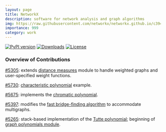 ```yaml
---
layout: page
title: NetworkX
description: software for network analysis and graph algorithms
img: https://raw.githubusercontent.com/networkx/networkx.github.io/c3942ae93687b71feed30e1b9abe92a69d10b420/_static/networkx_logo.svg
importance: 999
category: work
---
```


[![PyPI version](https://badge.fury.io/py/networkx.svg)](https://badge.fury.io/py/networkx) [![Downloads](https://pepy.tech/badge/networkx)](https://pepy.tech/project/networkx) [![License](https://img.shields.io/badge/License-BSD_3--Clause-blue.svg)](https://opensource.org/licenses/BSD-3-Clause)


### Overview of Contributions

<a href="https://github.com/networkx/networkx/pull/5305">#5305</a>: extends <a href="https://networkx.org/documentation/stable/reference/algorithms/distance_measures.html">distance measures</a> module to handle weighted graphs and user-specified weight functions.

<a href="https://github.com/networkx/networkx/pull/5730">#5730</a>: <a href="https://en.wikipedia.org/wiki/Characteristic_polynomial">characteristic polynomial</a> example.

<a href="https://github.com/networkx/networkx/pull/5675">#5675</a>: implements the <a href="https://en.wikipedia.org/wiki/Chromatic_polynomial">chromatic polynomial</a>.

<a href="https://github.com/networkx/networkx/pull/5397">#5397</a>: modifies the <a href="https://arxiv.org/abs/1209.0700">fast bridge-finding algorithm</a> to accommodate multigraphs.

<a href="https://github.com/networkx/networkx/pull/5265">#5265</a>: stack-based implementation of the <a href="https://en.wikipedia.org/wiki/Tutte_polynomial">Tutte polynomial</a>; beginning of <a href="https://networkx.org/documentation/stable/reference/algorithms/polynomials.html">graph polynomials module</a>.

